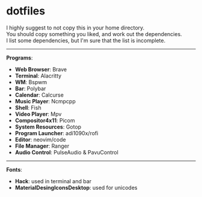 # dotfiles

I highly suggest to not copy this in your home directory.<br />
You should copy something you liked, and work out the dependencies.<br />
I list some dependencies, but I'm sure that the list is incomplete.<br />

---
**Programs**:
 - **Web Browser**: Brave
 - **Terminal**: Alacritty
 - **WM**: Bspwm
 - **Bar**: Polybar
 - **Calendar**: Calcurse
 - **Music Player**: Ncmpcpp
 - **Shell**: Fish
 - **Video Player**: Mpv
 - **Compositor4x11**: Picom
 - **System Resources**: Gotop
 - **Program Launcher**: adi1090x/rofi
 - **Editor**: neovim/code
 - **File Manager**: Ranger
 - **Audio Control**: PulseAudio & PavuControl
---
**Fonts**:
 - **Hack**: used in terminal and bar
 - **MaterialDesingIconsDesktop**: used for unicodes
